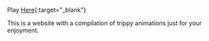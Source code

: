 Play [Here](https://chunkymonkey00.github.io/daTrip/){:target="_blank"}

This is a website with a compilation of trippy animations just for your enjoyment.
